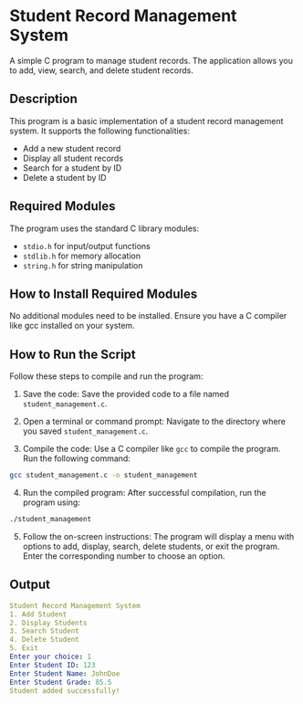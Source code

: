 # Student Record Management System
A simple C program to manage student records. The application allows you to add, view, search, and delete student records.

## Description
This program is a basic implementation of a student record management system. It supports the following functionalities:

- Add a new student record
- Display all student records
- Search for a student by ID
- Delete a student by ID

## Required Modules
The program uses the standard C library modules:

- `stdio.h` for input/output functions
- `stdlib.h` for memory allocation
- `string.h` for string manipulation

## How to Install Required Modules
No additional modules need to be installed. Ensure you have a C compiler like gcc installed on your system.

## How to Run the Script
Follow these steps to compile and run the program:

1. Save the code: Save the provided code to a file named `student_management.c`.

2. Open a terminal or command prompt: Navigate to the directory where you saved `student_management.c`.

3. Compile the code: Use a C compiler like `gcc` to compile the program. Run the following command:
```bash 
gcc student_management.c -o student_management
```
4. Run the compiled program: After successful compilation, run the program using:
```bash 
./student_management
```
5. Follow the on-screen instructions: The program will display a menu with options to add, display, search, delete students, or exit the program. Enter the corresponding number to choose an option.
## Output
```yaml
Student Record Management System
1. Add Student
2. Display Students
3. Search Student
4. Delete Student
5. Exit
Enter your choice: 1
Enter Student ID: 123
Enter Student Name: JohnDoe
Enter Student Grade: 85.5
Student added successfully!
```
